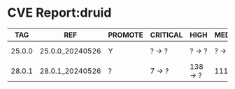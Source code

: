 # CVE Report:druid
|  TAG   |       REF       | PROMOTE | CRITICAL |   HIGH   |  MEDIUM  |   LOW   | UNKNOWN |
|--------|-----------------|---------|----------|----------|----------|---------|---------|
| 25.0.0 | 25.0.0_20240526 | Y       | ? -> ?   | ? -> ?   | ? -> ?   | ? -> ?  | ? -> ?  |
| 28.0.1 | 28.0.1_20240526 | ?       | 7 -> ?   | 138 -> ? | 111 -> ? | 35 -> ? | 1 -> ?  |
